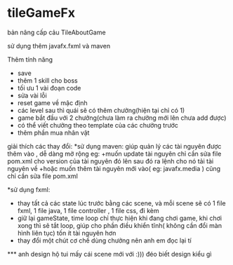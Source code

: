 # tileGameFx
bản nâng cấp cảu TileAboutGame

sử dụng thêm javafx.fxml và maven

Thêm tính năng
+ save
+ thêm 1 skill cho boss
+ tối ưu 1 vài đoạn code
+ sửa vài lỗi
+ reset game về mậc định
+ các level sau thì quái sẽ có thêm chưởng(hiện tại chỉ có 1)
+ game bắt đầu với 2 chưởng(chưa làm ra chưởng mới lên chưa add được)
+ có thể viết chưởng theo template của các chưởng trước
+ thêm phần mua nhân vật


giải thích các thay đổi:
*sử dụng maven: giúp quản lý các tài nguyên được thêm vào , dễ dàng mở rộng 
eg: 
+muốn update tài nguyên chỉ cần sửa file pom.xml cho version của tài nguyên đó lên sau đó ra lệnh cho nó tải tài nguyên về
+hoặc muốn thêm tài nguyên mới vào( eg: javafx.media ) cũng chỉ cần sửa file pom.xml

*sử dụng fxml:
+ thay tất cả các state lúc trước bằng các scene, và mỗi scene sẽ có 1 file fxml, 1 file java, 1 file controller , 1 file css, đi kèm
+ giữ lại gameState, time loop chỉ thực hiện khi đang chơi game, khi chơi xong thì sẽ tắt loop, giúp cho phần điều khiển tĩnh( không cần đổi màn hình liên tục) tốn ít tài nguyên hơn 
+ thay đổi một chút cơ chế dùng chưởng nên anh em đọc lại tí


*** anh design hộ tui mấy cái scene mới với :))) đéo biết design kiểu gì
